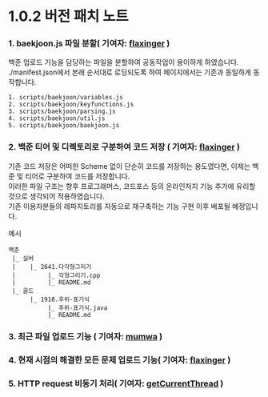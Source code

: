# 1.0.2 버전 패치 노트

### 1. baekjoon.js 파일 분할( 기여자: [flaxinger](https://github.com/flaxinger) )

백준 업로드 기능을 담당하는 파일을 분할하여 공동작업이 용이하게 하였습니다.</br>
./manifest.json에서 본래 순서대로 로딩되도록 하여 페이지에서는 기존과 동일하게 동작합니다.
````
1. scripts/baekjoon/variables.js
2. scripts/baekjoon/keyfunctions.js
3. scripts/baekjoon/parsing.js
4. scripts/baekjoon/util.js
5. scripts/baekjoon/baekjoon.js
````

### 2. 백준 티어 및 디렉토리로 구분하여 코드 저장 ( 기여자: [flaxinger](https://github.com/flaxinger) )

기존 코드 저장은 어떠한 Scheme 없이 단순히 코드를 저장하는 용도였다면, 이제는 백준 및 티어로 구분하여 코드를 저장합니다.</br>
이러한 파일 구조는 향후 프로그래머스, 코드포스 등의 온라인저지 기능 추가에 유리할 것으로 생각되어 적용하였습니다.</br>
기존 이용자분들의 레파지토리를 자동으로 재구축하는 기능 구현 이후 배포될 예정입니다.

예시
```
백준
 |_ 실버
 |    |_ 2641.다각형그리기
 |         |_ 각형그리기.cpp
 |         |_ README.md
 |_ 골드
      |_ 1918.후위-표기식
           |_ 후위-표기식.java
           |_ README.md   
```

### 3. 최근 파일 업로드 기능 ( 기여자: [mumwa](https://github.com/mumwa) )


### 4. 현재 시점의 해결한 모든 문제 업로드 기능( 기여자: [flaxinger](https://github.com/flaxinger) )

### 5. HTTP request 비동기 처리( 기여자: [getCurrentThread](https://github.com/getCurrentThread) )


